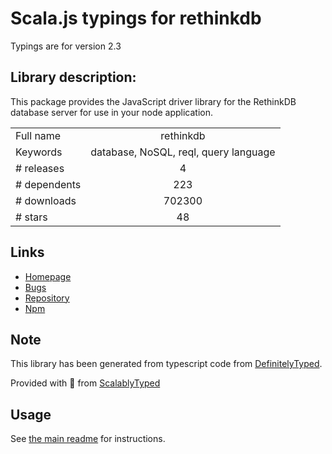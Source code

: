 
# Scala.js typings for rethinkdb

Typings are for version 2.3

## Library description:
This package provides the JavaScript driver library for the RethinkDB database server for use in your node application.

|                    |                 |
| ------------------ | :-------------: |
| Full name          | rethinkdb |
| Keywords           | database, NoSQL, reql, query language |
| # releases         | 4 |
| # dependents       | 223 |
| # downloads        | 702300 |
| # stars            | 48 |

## Links
- [Homepage](https://rethinkdb.com)
- [Bugs](https://github.com/rethinkdb/rethinkdb/issues)
- [Repository](https://github.com/rethinkdb/rethinkdb)
- [Npm](https://www.npmjs.com/package/rethinkdb)
    


## Note
This library has been generated from typescript code from [DefinitelyTyped](https://definitelytyped.org).

Provided with :purple_heart: from [ScalablyTyped](https://github.com/oyvindberg/ScalablyTyped)

## Usage
See [the main readme](../../readme.md) for instructions.


